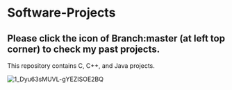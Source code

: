 # Software-Projects
## Please click the icon of Branch:master (at left top corner) to check my past projects. 
This repository contains C, C++, and Java projects. 

![1_Dyu63sMUVL-gYEZISOE2BQ](https://user-images.githubusercontent.com/20247211/66726876-9046be00-edf0-11e9-92bc-05d5423ca24a.jpeg)
